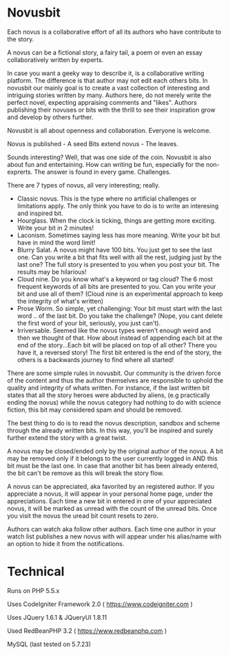 # Novusbit
Each novus is a collaborative effort of all its authors who have contribute to the story. 
 
A novus can be a fictional story, a fairy tail, a poem or even an essay collaboratively written by experts.
 
In case you want a geeky way to describe it, is a collaborative writing platform. The difference is that author may not edit each others bits. In novusbit our mainly goal is to create a vast collection of interesting and intriguing stories written by many. Authors here, do not merely write the perfect novel, expecting appraising comments and "likes". Authors publishing their novuses or bits with the thrill to see their inspiration grow and develop by others further.
 
Novusbit is all about openness and collaboration. Everyone is welcome.
 
 
Novus is published - A seed 
Bits extend novus - The leaves.
 
Sounds interesting? Well, that was one side of the coin. Novusbit is also about fun and entertaining.
How can writing be fun, especially for the non-exprerts. The answer is found in every game.
Challenges.
 
There are 7 types of novus, all very interesting; really.
- Classic novus. This is the type where no artificial challenges or limitations apply. The only think you have to do is to write an interesing and inspired bit.
- Hourglass. When the clock is ticking, things are getting more exciting. Write your bit in 2 minutes!
- Laconism. Sometimes saying less has more meaning. Write your bit but have in mind the word limit!
- Blurry Salat. A novus might have 100 bits. You just get to see the last one. Can you write a bit that fits well with all the rest, judging just by the last one? The full story is presented to you when you post your bit. The results may be hilarious! 
- Cloud nine. Do you know what's a keyword or tag cloud? The 6 most frequent keywords of all bits are presented to you. Can you write your bit and use all of them? (Cloud nine is an experimental approach to keep the integrity of what's written)
- Prose Worm. So simple, yet challenging: Your bit must start with the last word .. of the last bit. Do you take the challenge? (Nope, you cant delete the first word of your bit, seriously, you just can't).
- Irriversable. Seemed like the novus types weren't enough weird and then we thought of that. How about instead of appending each bit at the end of the story...Each bit will be placed on top of all other? There you have it, a reversed story! The first bit entered is the end of the story, the others is a backwards journey to find where all started!
 
 
 
 
There are some simple rules in novusbit. Our community is the driven force of the content and thus the author themselves are responsible to uphold the quality and integrity of whats written. For instance, if the last written bit states that all the story heroes were abducted by aliens, (e.g practically ending the novus) while the novus category had nothing to do with science fiction, this bit may considered spam and should be removed.
 
The best thing to do is to read the novus description, sandbox and scheme through the already written bits. In this way, you'll be inspired and surely further extend the story with a great twist.
 
A novus may be closed/ended only by the original author of the novus. A bit may be removed only if it belongs to the user currently logged in AND this bit must be the last one. In case that another bit has been already entered, the bit can't be remove as this will break the story flow.
 
A novus can be appreciated, aka favorited by an registered author. If you appreciate a novus, it will appear in your personal home page, under the appreciations. Each time a new bit in entered in one of your appreciated novus, it will be marked as unread with the count of the unread bits. Once you visit the novus the uread bit count resets to zero.
 
Authors can watch aka follow other authors. Each time one author in your watch list publishes a new novus with will appear under his alias/name with an option to hide it from the notifications.

# Technical

Runs on PHP 5.5.x

Uses CodeIgniter Framework 2.0 ( https://www.codeigniter.com )

Uses JQuery 1.6.1 & JQueryUI 1.8.11

Used RedBeanPHP 3.2 ( https://www.redbeanphp.com )

MySQL (last tested on 5.7.23)


